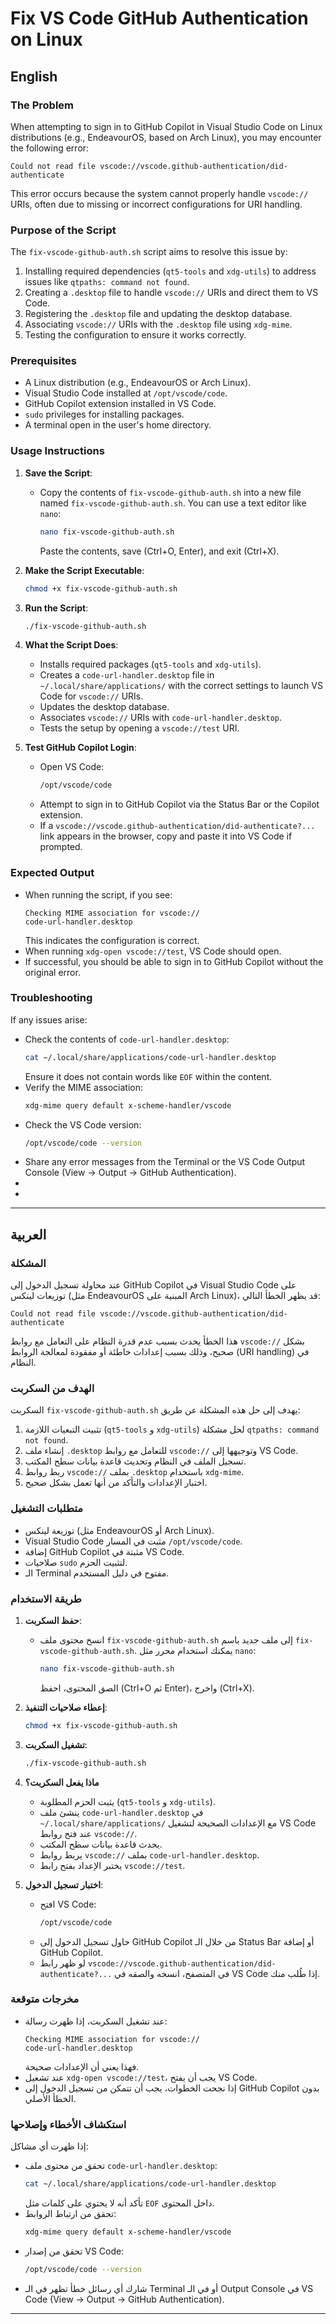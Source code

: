 # Fix VS Code GitHub Authentication on Linux

## English

### The Problem
When attempting to sign in to GitHub Copilot in Visual Studio Code on Linux distributions (e.g., EndeavourOS, based on Arch Linux), you may encounter the following error:
```
Could not read file vscode://vscode.github-authentication/did-authenticate
```
This error occurs because the system cannot properly handle `vscode://` URIs, often due to missing or incorrect configurations for URI handling.

### Purpose of the Script
The `fix-vscode-github-auth.sh` script aims to resolve this issue by:
1. Installing required dependencies (`qt5-tools` and `xdg-utils`) to address issues like `qtpaths: command not found`.
2. Creating a `.desktop` file to handle `vscode://` URIs and direct them to VS Code.
3. Registering the `.desktop` file and updating the desktop database.
4. Associating `vscode://` URIs with the `.desktop` file using `xdg-mime`.
5. Testing the configuration to ensure it works correctly.

### Prerequisites
- A Linux distribution (e.g., EndeavourOS or Arch Linux).
- Visual Studio Code installed at `/opt/vscode/code`.
- GitHub Copilot extension installed in VS Code.
- `sudo` privileges for installing packages.
- A terminal open in the user's home directory.

### Usage Instructions
1. **Save the Script**:
   - Copy the contents of `fix-vscode-github-auth.sh` into a new file named `fix-vscode-github-auth.sh`. You can use a text editor like `nano`:
     ```bash
     nano fix-vscode-github-auth.sh
     ```
     Paste the contents, save (Ctrl+O, Enter), and exit (Ctrl+X).

2. **Make the Script Executable**:
   ```bash
   chmod +x fix-vscode-github-auth.sh
   ```

3. **Run the Script**:
   ```bash
   ./fix-vscode-github-auth.sh
   ```

4. **What the Script Does**:
   - Installs required packages (`qt5-tools` and `xdg-utils`).
   - Creates a `code-url-handler.desktop` file in `~/.local/share/applications/` with the correct settings to launch VS Code for `vscode://` URIs.
   - Updates the desktop database.
   - Associates `vscode://` URIs with `code-url-handler.desktop`.
   - Tests the setup by opening a `vscode://test` URI.

5. **Test GitHub Copilot Login**:
   - Open VS Code:
     ```bash
     /opt/vscode/code
     ```
   - Attempt to sign in to GitHub Copilot via the Status Bar or the Copilot extension.
   - If a `vscode://vscode.github-authentication/did-authenticate?...` link appears in the browser, copy and paste it into VS Code if prompted.

### Expected Output
- When running the script, if you see:
  ```
  Checking MIME association for vscode://
  code-url-handler.desktop
  ```
  This indicates the configuration is correct.
- When running `xdg-open vscode://test`, VS Code should open.
- If successful, you should be able to sign in to GitHub Copilot without the original error.

### Troubleshooting
If any issues arise:
- Check the contents of `code-url-handler.desktop`:
  ```bash
  cat ~/.local/share/applications/code-url-handler.desktop
  ```
  Ensure it does not contain words like `EOF` within the content.
- Verify the MIME association:
  ```bash
  xdg-mime query default x-scheme-handler/vscode
  ```
- Check the VS Code version:
  ```bash
  /opt/vscode/code --version
  ```
- Share any error messages from the Terminal or the VS Code Output Console (View → Output → GitHub Authentication).
- 
- 
- ---
## العربية

### المشكلة
عند محاولة تسجيل الدخول إلى GitHub Copilot في Visual Studio Code على توزيعات لينكس (مثل EndeavourOS المبنية على Arch Linux)، قد يظهر الخطأ التالي:
```
Could not read file vscode://vscode.github-authentication/did-authenticate
```
هذا الخطأ يحدث بسبب عدم قدرة النظام على التعامل مع روابط `vscode://` بشكل صحيح، وذلك بسبب إعدادات خاطئة أو مفقودة لمعالجة الروابط (URI handling) في النظام.

### الهدف من السكربت
السكربت `fix-vscode-github-auth.sh` يهدف إلى حل هذه المشكلة عن طريق:
1. تثبيت التبعيات اللازمة (`qt5-tools` و `xdg-utils`) لحل مشكلة `qtpaths: command not found`.
2. إنشاء ملف `.desktop` للتعامل مع روابط `vscode://` وتوجيهها إلى VS Code.
3. تسجيل الملف في النظام وتحديث قاعدة بيانات سطح المكتب.
4. ربط روابط `vscode://` بملف `.desktop` باستخدام `xdg-mime`.
5. اختبار الإعدادات والتأكد من أنها تعمل بشكل صحيح.

### متطلبات التشغيل
- توزيعة لينكس (مثل EndeavourOS أو Arch Linux).
- Visual Studio Code مثبت في المسار `/opt/vscode/code`.
- إضافة GitHub Copilot مثبتة في VS Code.
- صلاحيات `sudo` لتثبيت الحزم.
- الـ Terminal مفتوح في دليل المستخدم.

### طريقة الاستخدام
1. **حفظ السكربت**:
   - انسخ محتوى ملف `fix-vscode-github-auth.sh` إلى ملف جديد باسم `fix-vscode-github-auth.sh`. يمكنك استخدام محرر مثل `nano`:
     ```bash
     nano fix-vscode-github-auth.sh
     ```
     الصق المحتوى، احفظ (Ctrl+O ثم Enter)، واخرج (Ctrl+X).

2. **إعطاء صلاحيات التنفيذ**:
   ```bash
   chmod +x fix-vscode-github-auth.sh
   ```

3. **تشغيل السكربت**:
   ```bash
   ./fix-vscode-github-auth.sh
   ```

4. **ماذا يفعل السكربت؟**
   - يثبت الحزم المطلوبة (`qt5-tools` و `xdg-utils`).
   - ينشئ ملف `code-url-handler.desktop` في `~/.local/share/applications/` مع الإعدادات الصحيحة لتشغيل VS Code عند فتح روابط `vscode://`.
   - يحدث قاعدة بيانات سطح المكتب.
   - يربط روابط `vscode://` بملف `code-url-handler.desktop`.
   - يختبر الإعداد بفتح رابط `vscode://test`.

5. **اختبار تسجيل الدخول**:
   - افتح VS Code:
     ```bash
     /opt/vscode/code
     ```
   - حاول تسجيل الدخول إلى GitHub Copilot من خلال الـ Status Bar أو إضافة GitHub Copilot.
   - لو ظهر رابط `vscode://vscode.github-authentication/did-authenticate?...` في المتصفح، انسخه والصقه في VS Code إذا طُلب منك.

### مخرجات متوقعة
- عند تشغيل السكربت، إذا ظهرت رسالة:
  ```
  Checking MIME association for vscode://
  code-url-handler.desktop
  ```
  فهذا يعني أن الإعدادات صحيحة.
- عند تشغيل `xdg-open vscode://test`، يجب أن يفتح VS Code.
- إذا نجحت الخطوات، يجب أن تتمكن من تسجيل الدخول إلى GitHub Copilot بدون الخطأ الأصلي.

### استكشاف الأخطاء وإصلاحها
إذا ظهرت أي مشاكل:
- تحقق من محتوى ملف `code-url-handler.desktop`:
  ```bash
  cat ~/.local/share/applications/code-url-handler.desktop
  ```
  تأكد أنه لا يحتوي على كلمات مثل `EOF` داخل المحتوى.
- تحقق من ارتباط الروابط:
  ```bash
  xdg-mime query default x-scheme-handler/vscode
  ```
- تحقق من إصدار VS Code:
  ```bash
  /opt/vscode/code --version
  ```
- شارك أي رسائل خطأ تظهر في الـ Terminal أو في الـ Output Console في VS Code (View → Output → GitHub Authentication).

---
